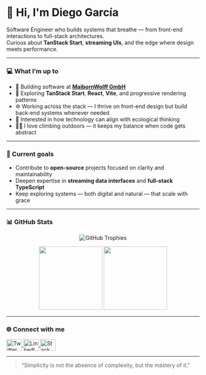 # 👋 Hi, I'm Diego García

Software Engineer who builds systems that breathe — from front-end interactions to full-stack architectures.  
Curious about **TanStack Start**, **streaming UIs**, and the edge where design meets performance.

---

### 💻 What I’m up to
- 🔭 Building software at **[MaibornWolff GmbH](https://www.maibornwolff.de/)**
- 🧠 Exploring **TanStack Start**, **React**, **Vite**, and progressive rendering patterns
- ⚙️ Working across the stack — I thrive on front-end design but build back-end systems whenever needed
- 🌿 Interested in how technology can align with ecological thinking
- 🧗‍♂️ I love climbing outdoors — it keeps my balance when code gets abstract

---

### 🚀 Current goals
- Contribute to **open-source** projects focused on clarity and maintainability  
- Deepen expertise in **streaming data interfaces** and **full-stack TypeScript**  
- Keep exploring systems — both digital and natural — that scale with grace

---

### 📊 GitHub Stats

<p align="center">
  <img src="https://github-profile-trophy.vercel.app/?username=diego-tech-dev&theme=onestar&margin-w=8&margin-h=8" alt="GitHub Trophies" />
</p>

<p align="center">
  <img src="https://github-readme-stats.vercel.app/api?username=diego-tech-dev&show_icons=true&theme=transparent&hide_border=true&include_all_commits=true&count_private=true" height="165" />
  <img src="https://github-readme-stats.vercel.app/api/top-langs/?username=diego-tech-dev&layout=compact&theme=transparent&hide_border=true" height="165" />
</p>

---

### 🌐 Connect with me

<p align="left">
  <a href="https://twitter.com/diego_fsd" target="_blank">
    <img align="center" src="https://cdn.simpleicons.org/twitter" alt="Twitter" height="30" width="40" />
  </a>
  <a href="https://www.linkedin.com/in/diego-garcia-brisa/" target="_blank">
    <img align="center" src="https://cdn.simpleicons.org/linkedin" alt="LinkedIn" height="30" width="40" />
  </a>
  <a href="https://stackoverflow.com/users/15155258/diego-garcia-brisa" target="_blank">
    <img align="center" src="https://cdn.simpleicons.org/stackoverflow" alt="Stack Overflow" height="30" width="40" />
  </a>
</p>

---

> “Simplicity is not the absence of complexity, but the mastery of it.”
